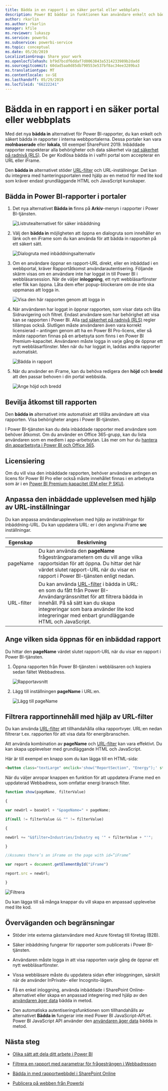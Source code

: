 ```yaml
---
title: Bädda in en rapport i en säker portal eller webbplats
description: Power BI bäddar in funktionen kan användare enkelt och bädda in säkert rapporter i interna webbportalerna.
author: rkarlin
ms.author: rkarlin
manager: kfile
ms.reviewer: lukaszp
ms.service: powerbi
ms.subservice: powerbi-service
ms.topic: conceptual
ms.date: 05/20/2019
LocalizationGroup: Share your work
ms.openlocfilehash: bf9d7bcdf6ddaf7d0063843a5314233989b2dadd
ms.sourcegitcommit: 60dad5aa0d85db790553e537bf8ac34ee3289ba3
ms.translationtype: MT
ms.contentlocale: sv-SE
ms.lasthandoff: 05/29/2019
ms.locfileid: "66222241"
---
```

# <a name="embed-a-report-in-a-secure-portal-or-website"></a>Bädda in en rapport i en säker portal eller webbplats

Med det nya **bädda in** alternativet för Power BI-rapporter, du kan enkelt och säkert bädda in rapporter i interna webbportalerna. Dessa portaler kan vara **molnbaserade** eller **lokala**, till exempel SharePoint 2019. Inbäddade rapporter respekterar alla behörigheter och data säkerhet via [rad säkerhet på radnivå (RLS)](service-admin-rls.md). De ger Kodlösa bädda in i valfri portal som accepterar en URL eller iFrame. 

Den **bädda in** alternativet stöder [URL-filter](service-url-filters.md) och URL-inställningar. Det kan du integrera med hanteringsportalen med hjälp av en metod för med lite kod som kräver endast grundläggande HTML och JavaScript kunskaper.

## <a name="how-to-embed-power-bi-reports-into-portals"></a>**Bädda in** Power BI-rapporter i portaler

1. Det nya alternativet **Bädda in** finns på **Arkiv**-menyn i rapporter i Power BI-tjänsten.

    ![Listrutealternativet för säker inbäddning](media/service-embed-secure/secure-embed-drop-down-menu.png)

2. Välj den **bädda in** möjligheten att öppna en dialogruta som innehåller en länk och en iFrame som du kan använda för att bädda in rapporten på ett säkert sätt.

    ![Dialogruta med inbäddningsalternativ](media/service-embed-secure/secure-embed-code-dialog.png)

3. Om en användare öppnar en rapport-URL direkt, eller en inbäddad i en webbportal, kräver Rapportåtkomst användarautentisering. Följande skärm visas om en användare inte har loggat in till Power BI i webbläsarsession. När de väljer **inloggning**, ett nytt webbläsarfönster eller flik kan öppna. Låta dem efter popup-blockerare om de inte ska uppmanas att logga in.

    ![Visa den här rapporten genom att logga in](media/service-embed-secure/secure-embed-sign-in.png)

4. När användaren har loggat in öppnar rapporten, som visar data och låta Sidnavigering och filtret. Endast användare som har behörighet att visa kan se rapporten i Power BI. Alla [rad säkerhet på radnivå (RLS)](service-admin-rls.md) regler tillämpas också. Slutligen måste användaren även vara korrekt licensierad – antingen genom att ha en Power BI Pro-licens, eller så måste rapporten finnas på en arbetsyta som finns i en Power BI Premium-kapacitet. Användaren måste logga in varje gång de öppnar ett nytt webbläsarfönster. Men när du har loggat in, laddas andra rapporter automatiskt.

    ![Bädda in rapport](media/service-embed-secure/secure-embed-report.png)

5. När du använder en iFrame, kan du behöva redigera den **höjd** och **bredd** att den passar behoven i din portal webbsida.

    ![Ange höjd och bredd](media/service-embed-secure/secure-embed-size.png)

## <a name="granting-report-access"></a>Bevilja åtkomst till rapporten

Den **bädda in** alternativet inte automatiskt att tillåta användare att visa rapporten. Visa behörigheter anges i Power BI-tjänsten.

I Power BI-tjänsten kan du dela inbäddade rapporter med användare som behöver åtkomst. Om du använder en Office 365-grupp, kan du lista användaren som en medlem i app-arbetsytan. Läs mer om hur du [hantera din apparbetsyta i Power BI och Office 365](service-manage-app-workspace-in-power-bi-and-office-365.md).

## <a name="licensing"></a>Licensiering

Om du vill visa den inbäddade rapporten, behöver användare antingen en licens för Power BI Pro eller också måste innehållet finnas i en arbetsyta som är i en [Power BI Premium-kapacitet (EM eller P SKU)](service-admin-premium-purchase.md).

## <a name="customize-your-embed-experience-using-url-settings"></a>Anpassa den inbäddade upplevelsen med hjälp av URL-inställningar

Du kan anpassa användarupplevelsen med hjälp av inställningar för inbäddning-URL. Du kan uppdatera URL: er i den angivna iFrame **src** inställningar.

| Egenskap  | Beskrivning  |  |  |  |
|--------------|-----------------------------------------------------------------------------------------------------------------------------------------------------------------------------------------------------------------------|---|---|---|
| pageName  | Du kan använda den **pageName** frågesträngparametern om du vill ange vilka rapportsidan för att öppna. Du hittar det här värdet slutet rapport-URL när du visar en rapport i Power BI-tjänsten enligt nedan. |  |  |  |
| URL-filter  | Du kan använda [URL-filter](service-url-filters.md) i bädda in URL: en som du fått från Power BI-Användargränssnittet för att filtrera bädda in innehåll. På så sätt kan du skapa integreringar som bara använder lite kod integreringar med enbart grundläggande HTML och JavaScript.  |  |  |  |

## <a name="set-which-page-opens-for-an-embedded-report"></a>Ange vilken sida öppnas för en inbäddad rapport 

Du hittar den **pageName** värdet slutet rapport-URL när du visar en rapport i Power BI-tjänsten.

1. Öppna rapporten från Power BI-tjänsten i webbläsaren och kopiera sedan fältet Webbadress.

    ![Rapportavsnitt](media/service-embed-secure/secure-embed-report-section.png)

2. Lägg till inställningen **pageName** i URL:en.

    ![Lägg till pageName](media/service-embed-secure/secure-embed-append-page-name.png)

## <a name="filter-report-content-using-url-filters"></a>Filtrera rapportinnehåll med hjälp av URL-filter 

Du kan använda [URL-filter](service-url-filters.md) att tillhandahålla olika rapportvyer. URL:en nedan filtrerar t.ex. rapporten för att visa data för energibranschen.

Att använda kombination av **pageName** och [URL-filter](service-url-filters.md) kan vara effektivt. Du kan skapa upplevelser med grundläggande HTML och JavaScript.

Här är till exempel en knapp som du kan lägga till en HTML-sida:

```html
<button class="textLarge" onclick='show("ReportSection", "Energy");' style="display: inline-block;">Show Energy</button>
```

När du väljer anropar knappen en funktion för att uppdatera iFrame med en uppdaterad Webbadress, som omfattar energi bransch filter.

```javascript
function show(pageName, filterValue)

{

var newUrl = baseUrl + "&pageName=" + pageName;

if(null != filterValue && "" != filterValue)

{

newUrl += "&$filter=Industries/Industry eq '" + filterValue + "'";

}

//Assumes there’s an iFrame on the page with id=”iFrame”

var report = document.getElementById("iFrame")

report.src = newUrl;

}
```

![Filtrera](media/service-embed-secure/secure-embed-filter.png)

Du kan lägga till så många knappar du vill skapa en anpassad upplevelse med lite kod. 

## <a name="considerations-and-limitations"></a>Överväganden och begränsningar

* Stöder inte externa gästanvändare med Azure företag till företag (B2B).

* Säker inbäddning fungerar för rapporter som publicerats i Power BI-tjänsten.

* Användaren måste logga in att visa rapporten varje gång de öppnar ett nytt webbläsarfönster.

* Vissa webbläsare måste du uppdatera sidan efter inloggningen, särskilt när de använder InPrivate- eller Incognito-lägen.

* Få en enkel inloggning, använda inbäddade i SharePoint Online-alternativet eller skapa en anpassad integrering med hjälp av den [användaren äger data](developer/embed-sample-for-your-organization.md) bädda in metod. 

* Den automatiska autentiseringsfunktionen som tillhandahålls av alternativet **Bädda in** fungerar inte med Power BI JavaScript-API:et. Power BI JavaScript API använder den [användaren äger data](developer/embed-sample-for-your-organization.md) bädda in metod. 

## <a name="next-steps"></a>Nästa steg

* [Olika sätt att dela ditt arbete i Power BI](service-how-to-collaborate-distribute-dashboards-reports.md)

* [Filtrera en rapport med parametrar för frågesträngen i Webbadressen](service-url-filters.md)

* [Bädda in med rapportwebbdel i SharePoint Online](service-embed-report-spo.md)

* [Publicera på webben från Powerbi](service-publish-to-web.md)